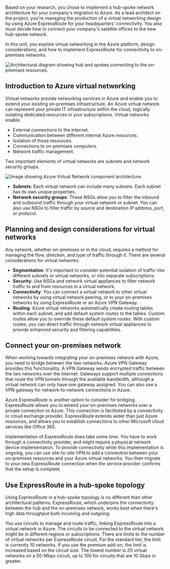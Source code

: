 Based on your research, you chose to implement a hub-spoke network architecture for your company's migration to Azure. As a lead architect on the project, you're managing the production of a virtual networking design by using Azure ExpressRoute for your headquarters' connectivity. You also must decide how to connect your company's satellite offices to the new hub-spoke network.


In this unit, you explore virtual networking in the Azure platform, design considerations, and how to implement ExpressRoute for connectivity to on-premises networks.

![Architectural diagram showing hub and spokes connecting to the on-premises resources.](../media/3-plannning-hub.svg)

## Introduction to Azure virtual networking

Virtual networks provide networking services in Azure and enable you to extend your existing on-premises infrastructure. An Azure virtual network can represent your private IT infrastructure within the cloud, logically isolating dedicated resources in your subscriptions. Virtual networks enable:

- External connections to the internet.
- Communication between different internal Azure resources.
- Isolation of those resources.
- Connections to on-premises computers.
- Network traffic management.

Two important elements of virtual networks are subnets and network security groups.

![Image showing Azure Virtual Network component architecture.](../media/3-azure-VNet-arch.png)

- **Subnets**: Each virtual network can include many subnets. Each subnet has its own unique properties.
- **Network security groups**: These NSGs allow you to filter the inbound and outbound traffic through your virtual network or subnet. You can also use NSGs to filter traffic by source and destination IP address, port, or protocol.

## Planning and design considerations for virtual networks

Any network, whether on-premises or in the cloud, requires a method for managing the flow, direction, and type of traffic through it. There are several considerations for virtual networks:

- **Segmentation**: It's important to consider potential isolation of traffic into different subnets or virtual networks, or into separate subscriptions.
- **Security**: Use NSGs and network virtual appliances to filter network traffic to and from resources in a virtual network.
- **Connectivity**: You can connect a virtual network to other virtual networks by using virtual network peering, or to your on-premises networks by using ExpressRoute or an Azure VPN Gateway.
- **Routing**: Azure virtual networks automatically create routing tables within each subnet, and add default system routes to the tables. Custom routes allow you to override these default system routes. With custom routes, you can direct traffic through network virtual appliances to provide enhanced security and filtering capabilities.

## Connect your on-premises network

When working towards integrating your on-premises network with Azure, you need to bridge between the two networks. Azure VPN Gateway provides this functionality. A VPN Gateway sends encrypted traffic between the two networks over the internet. Gateways support multiple connections that route the VPN tunnels through the available bandwidth, although a virtual network can only have one gateway assigned. You can also use a VPN gateway for network-to-network connections in Azure.

Azure ExpressRoute is another option to consider for bridging. ExpressRoute allows you to extend your on-premises networks over a private connection to Azure. This connection is facilitated by a connectivity or cloud exchange provider. ExpressRoute extends wider than just Azure resources, and allows you to establish connections to other Microsoft cloud services like Office 365.

Implementation of ExpressRoute does take some time. You have to work through a connectivity provider, and might require a physical network device implementation. To provide connectivity while this implementation is ongoing, you can use site-to-site VPN to add a connection between your on-premises resources and your Azure virtual networks. You then migrate to your new ExpressRoute connection when the service provider confirms that the setup is complete.

## Use ExpressRoute in a hub-spoke topology

Using ExpressRoute in a hub-spoke topology is no different than other architectural patterns. ExpressRoute, which underpins the connectivity between the hub and the on-premises network, works best when there's high data throughput both incoming and outgoing.

You use circuits to manage and route traffic, linking ExpressRoute into a virtual network in Azure. The circuits to be connected to the virtual network might be in different regions or subscriptions. There are limits to the number of virtual networks per ExpressRoute circuit. For the standard tier, the limit is currently 10 networks. If you use the premium add-on, the limit is increased based on the circuit size. The lowest number is 20 virtual networks on a 50-Mbps circuit, up to 100 for circuits that are 10 Gbps or greater.
